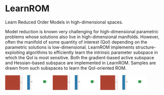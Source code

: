 # LearnROM

Learn Reduced Order Models in high-dimensional spaces.

Model reduction is known very challenging for high-dimensional parametric problems whose solutions also live in high-dimensional manifolds. However, often the manifold of some quantity of interest (QoI) depending on the parametric solutions is low-dimensional. LearnROM implements structure-exploiting algorithms to efficiently learn the intrinsic parameter subspace in which the QoI is most sensitive. Both the gradient-based active subspace and Hessian-based subspace are implemented in LearnROM. Samples are drawn from such subspaces to learn the QoI-oriented ROM. 

<p>
<img src="reduction.png" width=30%>
  <img src="reduction.png" width=30%>
  <img src="reduction.png" width=30%>
</p>

